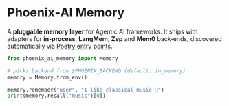 # Phoenix‑AI Memory

A **pluggable memory layer** for Agentic AI frameworks. It ships with adapters
for **in‑process**, **LangMem**, **Zep** and **Mem0** back‑ends, discovered
automatically via [Poetry entry points](https://python-poetry.org/docs/pyproject/).

```python
from phoenix_ai_memory import Memory

# picks backend from $PHOENIX_BACKEND (default: in_memory)
memory = Memory.from_env()

memory.remember("user", "I like classical music 🎵")
print(memory.recall("music")[0])
```